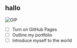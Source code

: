 ## hallo
![OIP](https://user-images.githubusercontent.com/112953883/195547995-433e82d3-5814-4047-bb62-8862d582f735.jpg)
- [ ] Turn on GitHub Pages
- [ ] Outline my portfolio
- [ ] Introduce myself to the world
